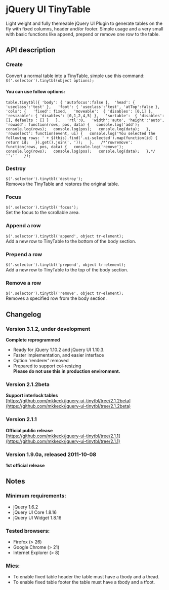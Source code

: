 jQuery UI TinyTable
===========================================================================

Light weight and fully themeable jQuery UI Plugin to generate tables on the
fly with fixed columns, header and/or footer.  Simple usage and a very small
with basic functions like append, prepend or remove one row to the table.



API description
---------------------------------------------------------------------------

### Create

Convert a normal table into a TinyTable, simple use this command:  
`$('.selector').tinytbl(object options);`


#### You can use follow options:
`
        table.tinytbl({
            'body': { 'autofocus':false }, 
            'head': { 'useclass':'test' },  
            'foot': { 'useclass':'test', 'atTop':false },  
            'cols': {  
                'fixed': fixed,  
                'moveable':  { 'disables': [0,1] },  
                'resizable': { 'disables': [0,1,2,4,5] },  
                'sortable':  { 'disables': [], defaults : [] }  
            },  
            'rtl':0,  
            'width':'auto', 'height':'auto',  
            'rowadd': function(rows, pos, data) {  
                console.log('add');  
                console.log(rows);  
                console.log(pos);  
                console.log(data);  
            },  
            'rowselect': function(event, ui) {  
                console.log('You selected the following rows: ' + $(this).find('.ui-selected').map(function(id) {  
                    return id;  
                }).get().join(', '));  
            },  
            /*'rowremove': function(rows, pos, data) {  
                console.log('remove');  
                console.log(rows);  
                console.log(pos);  
                console.log(data);  
            },*/  
            '':''  
        });  
`        

### Destroy

`$('.selector').tinytbl('destroy');`  
Removes the TinyTable and restores the original table.


### Focus

`$('.selector').tinytbl('focus');`  
Set the focus to the scrollable area.


### Append a row

`$('.selector').tinytbl('append', object tr-element);`  
Add a new row to TinyTable to the bottom of the body section.


### Prepend a row

`$('.selector').tinytbl('prepend', object tr-element);`  
Add a new row to TinyTable to the top of the body section.


### Remove a row

`$('.selector').tinytbl('remove', object tr-element);`  
Removes a specified row from the body section.



Changelog
---------------------------------------------------------------------------

### Version 3.1.2, under development
__Complete reprogrammed__  
- Ready for jQuery 1.10.2 and jQuery UI 1.10.3.  
- Faster implementation, and easier interface  
- Option 'renderer' removed  
- Prepared to support col-resizing  
__Please do not use this in production environment.__  


### Version 2.1.2beta
__Support interlock tables__  
[https://github.com/mkkeck/jquery-ui-tinytbl/tree/2.1.2beta](https://github.com/mkkeck/jquery-ui-tinytbl/tree/2.1.2beta)

### Version 2.1.1
__Official public release__  
[https://github.com/mkkeck/jquery-ui-tinytbl/tree/2.1.1](https://github.com/mkkeck/jquery-ui-tinytbl/tree/2.1.1)

### Version 1.9.0a, released 2011-10-08
__1st official release__


Notes
---------------------------------------------------------------------------

### Minimum requirements:
- jQuery 1.6.2
- jQuery UI Core 1.8.16
- jQuery UI Widget 1.8.16

### Tested browsers:
- Firefox (> 26)
- Google Chrome (> 21)
- Internet Explorer (> 8)

### Mics:
- To enable fixed table header the table must have a tbody and a thead.
- To enable fixed table footer the table must have a tbody and a tfoot.


